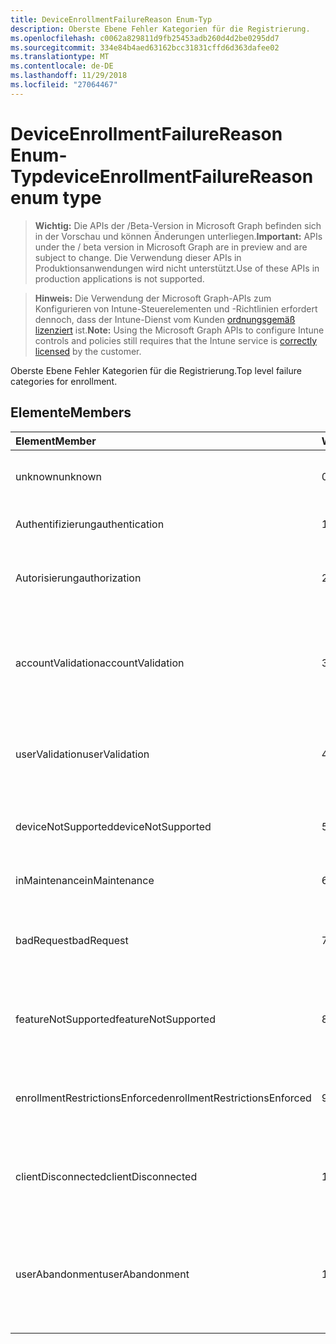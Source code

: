 ```yaml
---
title: DeviceEnrollmentFailureReason Enum-Typ
description: Oberste Ebene Fehler Kategorien für die Registrierung.
ms.openlocfilehash: c0062a829811d9fb25453adb260d4d2be0295dd7
ms.sourcegitcommit: 334e84b4aed63162bcc31831cffd6d363dafee02
ms.translationtype: MT
ms.contentlocale: de-DE
ms.lasthandoff: 11/29/2018
ms.locfileid: "27064467"
---
```

# <a name="deviceenrollmentfailurereason-enum-type"></a><span data-ttu-id="b222e-103">DeviceEnrollmentFailureReason Enum-Typ</span><span class="sxs-lookup"><span data-stu-id="b222e-103">deviceEnrollmentFailureReason enum type</span></span>

> <span data-ttu-id="b222e-104">**Wichtig:** Die APIs der /Beta-Version in Microsoft Graph befinden sich in der Vorschau und können Änderungen unterliegen.</span><span class="sxs-lookup"><span data-stu-id="b222e-104">**Important:** APIs under the / beta version in Microsoft Graph are in preview and are subject to change.</span></span> <span data-ttu-id="b222e-105">Die Verwendung dieser APIs in Produktionsanwendungen wird nicht unterstützt.</span><span class="sxs-lookup"><span data-stu-id="b222e-105">Use of these APIs in production applications is not supported.</span></span>

> <span data-ttu-id="b222e-106">**Hinweis:** Die Verwendung der Microsoft Graph-APIs zum Konfigurieren von Intune-Steuerelementen und -Richtlinien erfordert dennoch, dass der Intune-Dienst vom Kunden [ordnungsgemäß lizenziert](https://go.microsoft.com/fwlink/?linkid=839381) ist.</span><span class="sxs-lookup"><span data-stu-id="b222e-106">**Note:** Using the Microsoft Graph APIs to configure Intune controls and policies still requires that the Intune service is [correctly licensed](https://go.microsoft.com/fwlink/?linkid=839381) by the customer.</span></span>

<span data-ttu-id="b222e-107">Oberste Ebene Fehler Kategorien für die Registrierung.</span><span class="sxs-lookup"><span data-stu-id="b222e-107">Top level failure categories for enrollment.</span></span>
## <a name="members"></a><span data-ttu-id="b222e-108">Elemente</span><span class="sxs-lookup"><span data-stu-id="b222e-108">Members</span></span>
|<span data-ttu-id="b222e-109">Element</span><span class="sxs-lookup"><span data-stu-id="b222e-109">Member</span></span>|<span data-ttu-id="b222e-110">Wert</span><span class="sxs-lookup"><span data-stu-id="b222e-110">Value</span></span>|<span data-ttu-id="b222e-111">Beschreibung</span><span class="sxs-lookup"><span data-stu-id="b222e-111">Description</span></span>|
|:---|:---|:---|
|<span data-ttu-id="b222e-112">unknown</span><span class="sxs-lookup"><span data-stu-id="b222e-112">unknown</span></span>|<span data-ttu-id="b222e-113">0</span><span class="sxs-lookup"><span data-stu-id="b222e-113">0</span></span>|<span data-ttu-id="b222e-114">Der Standardwert, Fehlerursache ist unbekannt.</span><span class="sxs-lookup"><span data-stu-id="b222e-114">Default value, failure reason is unknown.</span></span>|
|<span data-ttu-id="b222e-115">Authentifizierung</span><span class="sxs-lookup"><span data-stu-id="b222e-115">authentication</span></span>|<span data-ttu-id="b222e-116">1</span><span class="sxs-lookup"><span data-stu-id="b222e-116">1</span></span>|<span data-ttu-id="b222e-117">Fehler bei der Authentifizierung</span><span class="sxs-lookup"><span data-stu-id="b222e-117">Authentication failed</span></span>|
|<span data-ttu-id="b222e-118">Autorisierung</span><span class="sxs-lookup"><span data-stu-id="b222e-118">authorization</span></span>|<span data-ttu-id="b222e-119">2</span><span class="sxs-lookup"><span data-stu-id="b222e-119">2</span></span>|<span data-ttu-id="b222e-120">Anruf wurde authentifiziert, jedoch nicht autorisiert, registrieren.</span><span class="sxs-lookup"><span data-stu-id="b222e-120">Call was authenticated, but not authorized to enroll.</span></span>|
|<span data-ttu-id="b222e-121">accountValidation</span><span class="sxs-lookup"><span data-stu-id="b222e-121">accountValidation</span></span>|<span data-ttu-id="b222e-122">3</span><span class="sxs-lookup"><span data-stu-id="b222e-122">3</span></span>|<span data-ttu-id="b222e-123">Fehler beim Überprüfen von des Kontos für die Registrierung.</span><span class="sxs-lookup"><span data-stu-id="b222e-123">Failed to validate the account for enrollment.</span></span> <span data-ttu-id="b222e-124">(Konto blockiert, Registrierung nicht aktiviert)</span><span class="sxs-lookup"><span data-stu-id="b222e-124">(Account blocked, enrollment not enabled)</span></span>|
|<span data-ttu-id="b222e-125">userValidation</span><span class="sxs-lookup"><span data-stu-id="b222e-125">userValidation</span></span>|<span data-ttu-id="b222e-126">4</span><span class="sxs-lookup"><span data-stu-id="b222e-126">4</span></span>|<span data-ttu-id="b222e-127">Benutzer konnte nicht überprüft werden.</span><span class="sxs-lookup"><span data-stu-id="b222e-127">User could not be validated.</span></span> <span data-ttu-id="b222e-128">(Benutzer ist nicht vorhanden, fehlende Lizenz)</span><span class="sxs-lookup"><span data-stu-id="b222e-128">(User does not exist, missing license)</span></span>|
|<span data-ttu-id="b222e-129">deviceNotSupported</span><span class="sxs-lookup"><span data-stu-id="b222e-129">deviceNotSupported</span></span>|<span data-ttu-id="b222e-130">5</span><span class="sxs-lookup"><span data-stu-id="b222e-130">5</span></span>|<span data-ttu-id="b222e-131">Gerät ist nicht für die Verwaltung von mobilen Geräten unterstützt.</span><span class="sxs-lookup"><span data-stu-id="b222e-131">Device is not supported for mobile device management.</span></span>|
|<span data-ttu-id="b222e-132">inMaintenance</span><span class="sxs-lookup"><span data-stu-id="b222e-132">inMaintenance</span></span>|<span data-ttu-id="b222e-133">6</span><span class="sxs-lookup"><span data-stu-id="b222e-133">6</span></span>|<span data-ttu-id="b222e-134">Konto ist in der Wartung.</span><span class="sxs-lookup"><span data-stu-id="b222e-134">Account is in maintenance.</span></span>|
|<span data-ttu-id="b222e-135">badRequest</span><span class="sxs-lookup"><span data-stu-id="b222e-135">badRequest</span></span>|<span data-ttu-id="b222e-136">7</span><span class="sxs-lookup"><span data-stu-id="b222e-136">7</span></span>|<span data-ttu-id="b222e-137">Client gesendet eine Anforderung, die nicht vom Dienst verstanden/unterstützt wird.</span><span class="sxs-lookup"><span data-stu-id="b222e-137">Client sent a request that is not understood/supported by the service.</span></span>|
|<span data-ttu-id="b222e-138">featureNotSupported</span><span class="sxs-lookup"><span data-stu-id="b222e-138">featureNotSupported</span></span>|<span data-ttu-id="b222e-139">8</span><span class="sxs-lookup"><span data-stu-id="b222e-139">8</span></span>|<span data-ttu-id="b222e-140">Features, die durch diese Registrierung verwendet werden für dieses Konto nicht unterstützt.</span><span class="sxs-lookup"><span data-stu-id="b222e-140">Feature(s) used by this enrollment are not supported for this account.</span></span>|
|<span data-ttu-id="b222e-141">enrollmentRestrictionsEnforced</span><span class="sxs-lookup"><span data-stu-id="b222e-141">enrollmentRestrictionsEnforced</span></span>|<span data-ttu-id="b222e-142">9</span><span class="sxs-lookup"><span data-stu-id="b222e-142">9</span></span>|<span data-ttu-id="b222e-143">Registrierung Einschränkungen durch den Administrator konfiguriert blockiert diese Registrierung.</span><span class="sxs-lookup"><span data-stu-id="b222e-143">Enrollment restrictions configured by admin blocked this enrollment.</span></span>|
|<span data-ttu-id="b222e-144">clientDisconnected</span><span class="sxs-lookup"><span data-stu-id="b222e-144">clientDisconnected</span></span>|<span data-ttu-id="b222e-145">10</span><span class="sxs-lookup"><span data-stu-id="b222e-145">10</span></span>|<span data-ttu-id="b222e-146">Client ein Timeout aufgetreten, oder die Registrierung mithilfe des Endbenutzers abgebrochen wurde.</span><span class="sxs-lookup"><span data-stu-id="b222e-146">Client timed out or enrollment was aborted by enduser.</span></span>|
|<span data-ttu-id="b222e-147">userAbandonment</span><span class="sxs-lookup"><span data-stu-id="b222e-147">userAbandonment</span></span>|<span data-ttu-id="b222e-148">11</span><span class="sxs-lookup"><span data-stu-id="b222e-148">11</span></span>|<span data-ttu-id="b222e-149">Registrierung wurde abgebrochen, mithilfe des Endbenutzers.</span><span class="sxs-lookup"><span data-stu-id="b222e-149">Enrollment was abandoned by enduser.</span></span> <span data-ttu-id="b222e-150">(Des Endbenutzers Onboarding gestartet, aber nicht in kurzer Zeit abgeschlossen)</span><span class="sxs-lookup"><span data-stu-id="b222e-150">(Enduser started onboarding but failed to complete it in timely manner)</span></span>|





